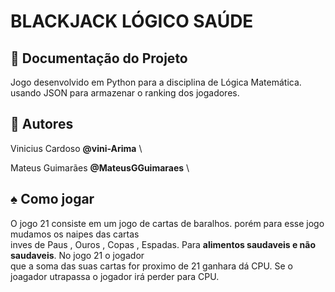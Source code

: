 # BLACKJACK LÓGICO SAÚDE

:red_circle: Documentação do Projeto 
-----------------------

Jogo desenvolvido em Python para a disciplina de Lógica Matemática. usando JSON para armazenar 
o ranking dos jogadores.

:tophat: Autores 
---------------------
Vinicius Cardoso **@vini-Arima** \

Mateus Guimarães **@MateusGGuimaraes** \

:spades: Como jogar 
---------------------
O jogo 21 consiste em um jogo de cartas de baralhos. porém para esse jogo mudamos os naipes das cartas \
inves de Paus , Ouros , Copas , Espadas. Para **alimentos saudaveis e não saudaveis**. No jogo 21 o jogador \
que a soma das suas cartas for proximo de 21 ganhara dá CPU. Se o joagador utrapassa o jogador irá perder para CPU. 
